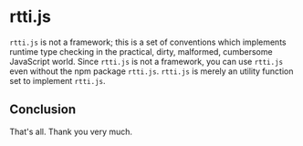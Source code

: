  rtti.js
=====================

`rtti.js` is not a framework; this is a set of conventions which implements
runtime type checking in the practical, dirty, malformed, cumbersome JavaScript
world. Since `rtti.js` is not a framework, you can use `rtti.js` even without
the npm package `rtti.js`. `rtti.js` is merely an utility function set to
implement `rtti.js`.








 Conclusion
--------------------------------------------------------------------------------
That's all. Thank you very much.


